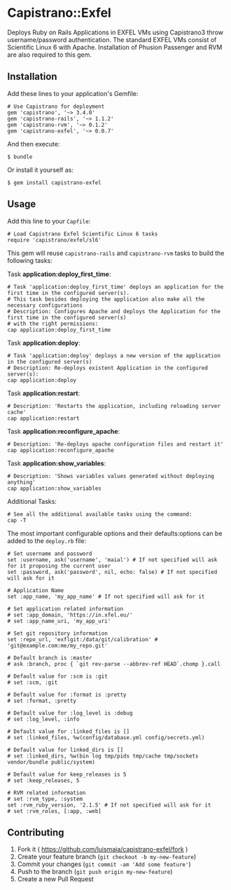# Capistrano::Exfel

Deploys Ruby on Rails Applications in EXFEL VMs using Capistrano3 throw username/password authentication.
The standard EXFEL VMs consist of Scientific Linux 6 with Apache.
Installation of Phusion Passenger and RVM are also required to this gem.

## Installation

Add these lines to your application's Gemfile:

    # Use Capistrano for deployment
    gem 'capistrano', '~> 3.4.0'
    gem 'capistrano-rails', '~> 1.1.2'
    gem 'capistrano-rvm', '~> 0.1.2'
    gem 'capistrano-exfel', '~> 0.0.7'

And then execute:

    $ bundle

Or install it yourself as:

    $ gem install capistrano-exfel

## Usage

Add this line to your `Capfile`:

    # Load Capistrano Exfel Scientific Linux 6 tasks
    require 'capistrano/exfel/sl6'

This gem will reuse `capistrano-rails` and `capistrano-rvm` tasks to build the following tasks:

Task **application:deploy_first_time**:

    # Task 'application:deploy_first_time' deploys an application for the first time in the configured server(s).
    # This task besides deploying the application also make all the necessary configurations
    # Description: Configures Apache and deploys the Application for the first time in the configured server(s)
    # with the right permissions:
    cap application:deploy_first_time

Task **application:deploy**:

    # Task 'application:deploy' deploys a new version of the application in the configured server(s)
    # Description: Re-deploys existent Application in the configured server(s):
    cap application:deploy

Task **application:restart**:

    # Description: 'Restarts the application, including reloading server cache'
    cap application:restart

Task **application:reconfigure_apache**:

    # Description: 'Re-deploys apache configuration files and restart it'
    cap application:reconfigure_apache

Task **application:show_variables**:

    # Description: 'Shows variables values generated without deploying anything'
    cap application:show_variables

Additional Tasks:

    # See all the additional available tasks using the command:
    cap -T

The most important configurable options and their defaults:options can be added to the `deploy.rb` file:

    # Set username and password
    set :username, ask('username', 'maial') # If not specified will ask for it proposing the current user
    set :password, ask('password', nil, echo: false) # If not specified will ask for it

    # Application Name
    set :app_name, 'my_app_name' # If not specified will ask for it

    # Set application related information
    # set :app_domain, 'https://in.xfel.eu/'
    # set :app_name_uri, 'my_app_uri'

    # Set git repository information
    set :repo_url, 'exflgit:/data/git/calibration' # 'git@example.com:me/my_repo.git'

    # Default branch is :master
    # ask :branch, proc { `git rev-parse --abbrev-ref HEAD`.chomp }.call

    # Default value for :scm is :git
    # set :scm, :git

    # Default value for :format is :pretty
    # set :format, :pretty

    # Default value for :log_level is :debug
    # set :log_level, :info

    # Default value for :linked_files is []
    # set :linked_files, %w(config/database.yml config/secrets.yml)

    # Default value for linked_dirs is []
    # set :linked_dirs, %w(bin log tmp/pids tmp/cache tmp/sockets vendor/bundle public/system)

    # Default value for keep_releases is 5
    # set :keep_releases, 5

    # RVM related information
    # set :rvm_type, :system
    set :rvm_ruby_version, '2.1.5' # If not specified will ask for it
    # set :rvm_roles, [:app, :web]

## Contributing

1. Fork it ( https://github.com/luismaia/capistrano-exfel/fork )
2. Create your feature branch (`git checkout -b my-new-feature`)
3. Commit your changes (`git commit -am 'Add some feature'`)
4. Push to the branch (`git push origin my-new-feature`)
5. Create a new Pull Request

